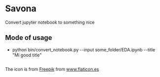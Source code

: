# Savona
Convert jupyter notebook to something nice

## Mode of usage
* python bin/convert_notebook.py  --input some_folder/EDA.ipynb  --title "Mi good title"

## 
The icon is from
<a href="https://www.flaticon.es/autores/freepik" title="Freepik">Freepik</a> from <a href="https://www.flaticon.es/" title="Flaticon"> www.flaticon.es</a>
